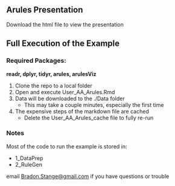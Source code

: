 ## Arules Presentation

Download the html file to view the presentation

## Full Execution of the Example

### Required Packages:
**readr, dplyr, tidyr, arules, arulesViz**

1. Clone the repo to a local folder
2. Open and execute User_AA_Arules.Rmd
3. Data will be downloaded to the ./Data folder
    - This may take a couple minutes, especially the first time
4. The expensive steps of the markdown file are cached
    - Delete the User_AA_Arules_cache file to fully re-run

### Notes

Most of the code to run the example is stored in:

- 1_DataPrep
- 2_RuleGen

email Bradon.Stange@gmail.com if you have questions or trouble